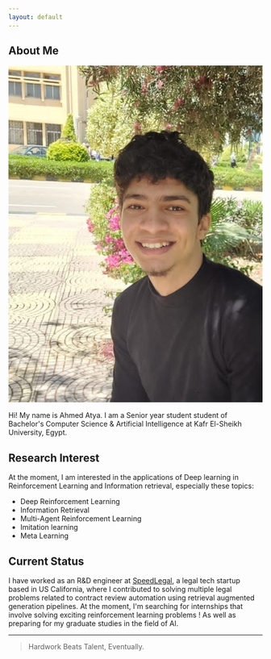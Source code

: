 ```yaml
---
layout: default
---
```


## About Me

<img class="profile-picture" src="personal picture.jpg">

Hi! My name is Ahmed Atya. I am a Senior year student student of Bachelor's Computer Science & Artificial Intelligence at Kafr El-Sheikh University, Egypt. 

## Research Interest

At the moment, I am interested in the applications of Deep learning in Reinforcement Learning and Information retrieval, especially these topics: 
- Deep Reinforcement Learning
- Information Retrieval
- Multi-Agent Reinforcement Learning
- Imitation learning 
- Meta Learning

## Current Status

I have worked as an R&D engineer at [SpeedLegal](https://speedlegal.io/), a legal tech startup based in US California, where I contributed to solving multiple legal problems related to contract review automation using retrieval augmented generation pipelines. At the moment, I'm searching for internships that involve solving exciting reinforcement learning problems ! As well as preparing for my graduate studies in the field of AI.

---

> Hardwork Beats Talent, Eventually.
